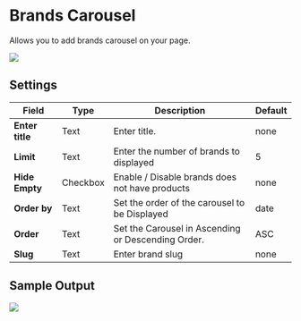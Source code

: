# Brands Carousel

Allows you to add brands carousel on your page.

![](http://transvelo.github.io/docs/enter/images/kc-brands-carousel-setting.png)

## Settings

| Field | Type | Description | Default
| -- | -- | -- | -- |
| **Enter title** | Text |  Enter title. | none
| **Limit** | Text |  Enter the number of brands to displayed | 5
| **Hide Empty** | Checkbox |  Enable / Disable brands does not have products | none
| **Order by** | Text |  Set the order of the carousel to be Displayed | date
| **Order** | Text | Set the Carousel in Ascending or Descending Order. | ASC
| **Slug** | Text |  Enter brand slug | none



## Sample Output

![](http://transvelo.github.io/docs/enter/images/kc-brands-carousel-output.png)
